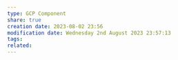 ```yaml
---
type: GCP Component 
share: true
creation date: 2023-08-02 23:56
modification date: Wednesday 2nd August 2023 23:57:13
tags:
related:
---
```



